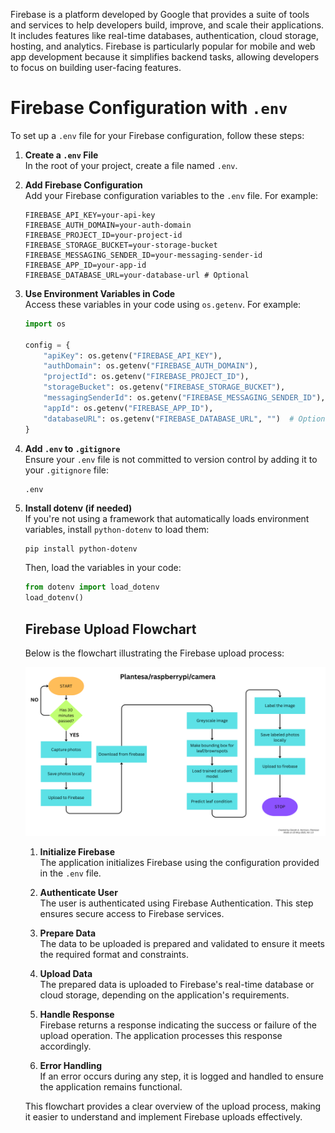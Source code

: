 Firebase is a platform developed by Google that provides a suite of tools and services to help developers build, improve, and scale their applications. It includes features like real-time databases, authentication, cloud storage, hosting, and analytics. Firebase is particularly popular for mobile and web app development because it simplifies backend tasks, allowing developers to focus on building user-facing features.

# Firebase Configuration with `.env`

To set up a `.env` file for your Firebase configuration, follow these steps:

1. **Create a `.env` File**  
    In the root of your project, create a file named `.env`.

2. **Add Firebase Configuration**  
    Add your Firebase configuration variables to the `.env` file. For example:

    ```env
    FIREBASE_API_KEY=your-api-key
    FIREBASE_AUTH_DOMAIN=your-auth-domain
    FIREBASE_PROJECT_ID=your-project-id
    FIREBASE_STORAGE_BUCKET=your-storage-bucket
    FIREBASE_MESSAGING_SENDER_ID=your-messaging-sender-id
    FIREBASE_APP_ID=your-app-id
    FIREBASE_DATABASE_URL=your-database-url # Optional
    ```

3. **Use Environment Variables in Code**  
    Access these variables in your code using `os.getenv`. For example:

    ```python
    import os

    config = {
        "apiKey": os.getenv("FIREBASE_API_KEY"),
        "authDomain": os.getenv("FIREBASE_AUTH_DOMAIN"),
        "projectId": os.getenv("FIREBASE_PROJECT_ID"),
        "storageBucket": os.getenv("FIREBASE_STORAGE_BUCKET"),
        "messagingSenderId": os.getenv("FIREBASE_MESSAGING_SENDER_ID"),
        "appId": os.getenv("FIREBASE_APP_ID"),
        "databaseURL": os.getenv("FIREBASE_DATABASE_URL", "")  # Optional, default to empty string
    }
    ```

4. **Add `.env` to `.gitignore`**  
    Ensure your `.env` file is not committed to version control by adding it to your `.gitignore` file:

    ```
    .env
    ```

5. **Install dotenv (if needed)**  
    If you're not using a framework that automatically loads environment variables, install `python-dotenv` to load them:

    ```bash
    pip install python-dotenv
    ```

    Then, load the variables in your code:

    ```python
    from dotenv import load_dotenv
    load_dotenv()
    ```


    ## Firebase Upload Flowchart

    Below is the flowchart illustrating the Firebase upload process:

    ![Firebase Upload Flowchart](assets/upload_firebase_flowchart.png)

    1. **Initialize Firebase**  
        The application initializes Firebase using the configuration provided in the `.env` file.

    2. **Authenticate User**  
        The user is authenticated using Firebase Authentication. This step ensures secure access to Firebase services.

    3. **Prepare Data**  
        The data to be uploaded is prepared and validated to ensure it meets the required format and constraints.

    4. **Upload Data**  
        The prepared data is uploaded to Firebase's real-time database or cloud storage, depending on the application's requirements.

    5. **Handle Response**  
        Firebase returns a response indicating the success or failure of the upload operation. The application processes this response accordingly.

    6. **Error Handling**  
        If an error occurs during any step, it is logged and handled to ensure the application remains functional.

    This flowchart provides a clear overview of the upload process, making it easier to understand and implement Firebase uploads effectively.
